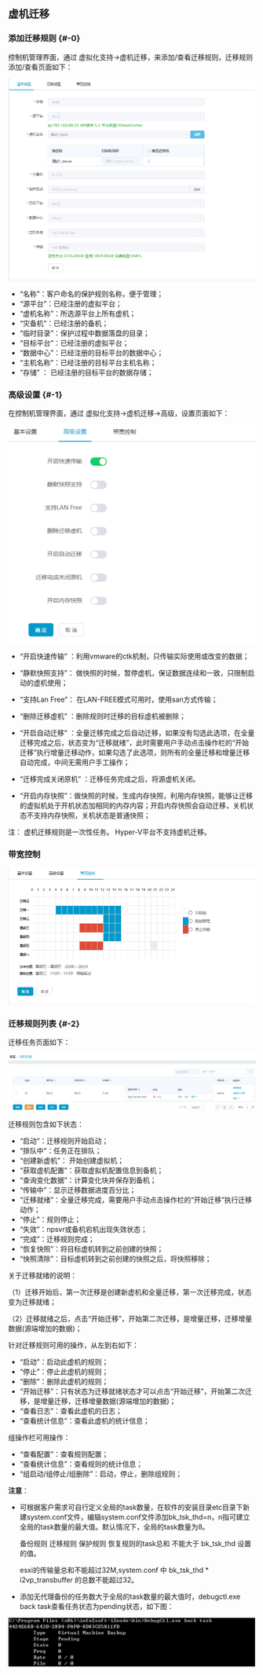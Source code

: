 ## 虚机迁移

### 添加迁移规则 {#-0}

控制机管理界面，通过 虚拟化支持-&gt;虚机迁移，来添加/查看迁移规则，迁移规则添加/查看页面如下：

![说明: 1](/assets/V7.1.2019011509.png)

*   “名称”：客户命名的保护规则名称，便于管理；
*   “源平台”：已经注册的虚拟平台；
*   “虚机名称”：所选源平台上所有虚机；
*   “灾备机”：已经注册的备机；
*   “临时目录”：保护过程中数据落盘的目录；
*   “目标平台”：已经注册的虚拟平台；
*   “数据中心”：已经注册的目标平台的数据中心；
*   “主机名称”：已经注册的目标平台主机名称；
*   “存储” ： 已经注册的目标平台的数据存储；

### 高级设置 {#-1}

在控制机管理界面，通过 虚拟化支持-&gt;虚机迁移-&gt;高级，设置页面如下：

![说明: 1](/assets/V7.220190628150616.png)

* “开启快速传输” ：利用vmware的ctk机制，只传输实际使用或改变的数据；

* “静默快照支持”： 做快照的时候，暂停虚机，保证数据连续和一致，只限制启动的虚机使用；

* “支持Lan Free”： 在LAN-FREE模式可用时，使用san方式传输；

* “删除迁移虚机” ：删除规则时迁移的目标虚机被删除；

* “开启自动迁移” ：全量迁移完成之后自动迁移，如果没有勾选此选项，在全量迁移完成之后，状态变为“迁移就绪”，此时需要用户手动点击操作栏的“开始迁移”执行增量迁移动作，如果勾选了此选项，则所有的全量迁移和增量迁移自动完成，中间无需用户手工操作；

* “迁移完成关闭原机” ：迁移任务完成之后，将源虚机关闭。

* “开启内存快照”：做快照的时候，生成内存快照，利用内存快照，能够让迁移的虚拟机处于开机状态加相同的内存内容；开启内存快照会自动迁移，关机状态不支持内存快照，关机状态是普通快照；

注：
虚机迁移规则是一次性任务。
Hyper-V平台不支持虚机迁移。


### 带宽控制

![说明: 1](/assets/V7.1.2019011511.png)

### 迁移规则列表 {#-2}

迁移任务页面如下：

![说明: 1](/assets/V7.120190404151734.png)

迁移规则包含如下状态：

*   “启动”：迁移规则开始启动；
*   “排队中”：任务正在排队；
*   “创建新虚机”： 开始创建虚拟机；
*   “获取虚机配置”：获取虚拟机配置信息到备机；
*   “查询变化数据”：计算变化块并保存到备机；
*   “传输中”：显示迁移数据进度百分比；
*   “迁移就绪”：全量迁移完成，需要用户手动点击操作栏的“开始迁移”执行迁移动作；
*   “停止”：规则停止；
*   “失效”：npsvr或备机宕机出现失效状态；
*   “完成”：迁移规则完成；
*   “恢复快照”：将目标虚机转到之前创建的快照；
*   “快照清除”：目标虚机转到之前创建的快照之后，将快照移除；

关于迁移就绪的说明：

（1）迁移开始后，第一次迁移是创建新虚机和全量迁移，第一次迁移完成，状态变为迁移就绪；

（2）迁移就绪之后，点击“开始迁移”，开始第二次迁移，是增量迁移，迁移增量数据(源端增加的数据)；

针对迁移规则可用的操作，从左到右如下：

*   “启动”：启动此虚机的规则；
*   “停止”：停止此虚机的规则；
*   “删除”：删除此虚机的规则；
*   “开始迁移”：只有状态为迁移就绪状态才可以点击“开始迁移”，开始第二次迁移，是增量迁移，迁移增量数据(源端增加的数据)；
*   “查看日志”：查看此虚机的日志；
*   “查看统计信息”：查看此虚机的统计信息；

组操作栏可用操作：
*   “查看配置”：查看规则配置；
*   “查看统计信息”：查看规则的统计信息；
*   “组启动/组停止/组删除”：启动，停止，删除组规则；



**注意**：

*  可根据客户需求可自行定义全局的task数量，在软件的安装目录etc目录下新建system.conf文件，编辑system.conf文件添加bk_tsk_thd=n，n指可建立全局的task数量的最大值。默认情况下，全局的task数量为8。

   备份规则 迁移规则 保护规则 恢复规则的task总和 不能大于 bk_tsk_thd 设置的值。
   
   esxi的传输量总和不能超过32M,system.conf  中  bk_tsk_thd * i2vp_transbuffer 的总数不能超过32。

*  添加无代理备份的任务数大于全局的task数量的最大值时，debugctl.exe back task查看任务状态为pending状态，如下图：

![说明: 3](/assets/V6.036973.png)
